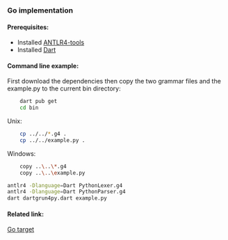 ### Go implementation

#### Prerequisites:
- Installed [ANTLR4-tools](https://github.com/antlr/antlr4/blob/master/doc/getting-started.md#getting-started-the-easy-way-using-antlr4-tools)
- Installed [Dart](https://dart.dev/get-dart)
#### Command line example:
First download the dependencies then copy the two grammar files and the example.py to the current bin directory:
```bash
    dart pub get
    cd bin
```
Unix:
```bash
    cp ../../*.g4 .
    cp ../../example.py .
```
Windows:
```bash
    copy ..\..\*.g4
    copy ..\..\example.py
```
```bash
antlr4 -Dlanguage=Dart PythonLexer.g4
antlr4 -Dlanguage=Dart PythonParser.g4
dart dartgrun4py.dart example.py
```

#### Related link:
[Go target](https://github.com/antlr/antlr4/blob/dev/doc/go-target.md)
